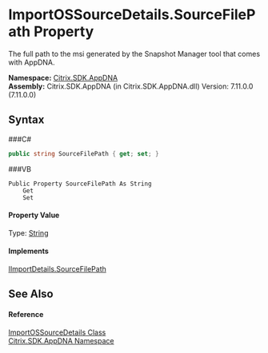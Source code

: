 # ImportOSSourceDetails.SourceFilePath Property 
 

The full path to the msi generated by the Snapshot Manager tool that comes with AppDNA.

**Namespace:**&nbsp;<a href="N_Citrix_SDK_AppDNA">Citrix.SDK.AppDNA</a><br />**Assembly:**&nbsp;Citrix.SDK.AppDNA (in Citrix.SDK.AppDNA.dll) Version: 7.11.0.0 (7.11.0.0)

## Syntax

###C#
```csharp
public string SourceFilePath { get; set; }
```

###VB
```vbnet
Public Property SourceFilePath As String
	Get
	Set
```


#### Property Value
Type: <a href="http://msdn2.microsoft.com/en-us/library/s1wwdcbf" target="_blank">String</a>

#### Implements
<a href="P_Citrix_SDK_AppDNA_IImportDetails_SourceFilePath">IImportDetails.SourceFilePath</a><br />

## See Also


#### Reference
<a href="T_Citrix_SDK_AppDNA_ImportOSSourceDetails">ImportOSSourceDetails Class</a><br /><a href="N_Citrix_SDK_AppDNA">Citrix.SDK.AppDNA Namespace</a><br />